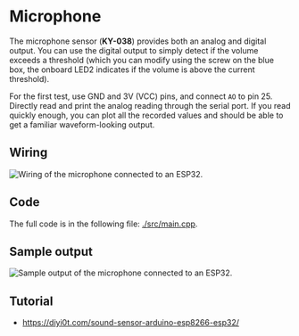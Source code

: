 # Microphone

The microphone sensor (**KY-038**) provides both an analog and digital output. You can
use the digital output to simply detect if the volume exceeds a
threshold (which you can modify using the screw on the blue box, the
onboard LED2 indicates if the volume is above the current threshold).

For the first test, use GND and 3V (VCC) pins, and connect `AO` to pin 25.
Directly read and print the analog reading through the serial port. If
you read quickly enough, you can plot all the recorded values and should
be able to get a familiar waveform-looking output.

## Wiring

![Wiring of the microphone connected to an
ESP32.](./media/wiring-microphone.jpeg)

## Code

The full code is in the following file: [./src/main.cpp](./src/main.cpp).

## Sample output

![Sample output of the microphone connected to an
ESP32.](./media/output-microphone.png)

## Tutorial

- <https://diyi0t.com/sound-sensor-arduino-esp8266-esp32/>
